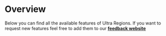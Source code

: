 # Overview
Below you can find all the available features of Ultra Regions. If you want to request new features feel free to add them to our **[feedback website](https://feedback.techscode.com/t/ultra-regions)**
